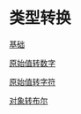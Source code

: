 # 类型转换

[基础](基础/基础.md "基础")

[原始值转数字](原始值转数字/原始值转数字.md "原始值转数字")

[原始值转字符](原始值转字符/原始值转字符.md "原始值转字符")

[对象转布尔](对象转布尔/对象转布尔.md "对象转布尔")
